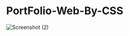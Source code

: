 # PortFolio-Web-By-CSS
![Screenshot (2)](https://user-images.githubusercontent.com/106863786/231199709-ca41dacb-7c33-4b6f-9c9a-86f66d6d7536.png)
